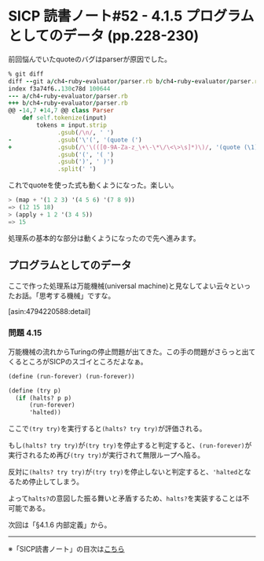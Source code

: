 SICP 読書ノート#52 - 4.1.5 プログラムとしてのデータ (pp.228-230)
======================================

前回悩んでいたquoteのバグはparserが原因でした。

```ruby
% git diff
diff --git a/ch4-ruby-evaluator/parser.rb b/ch4-ruby-evaluator/parser.rb
index f3a74f6..130c78d 100644
--- a/ch4-ruby-evaluator/parser.rb
+++ b/ch4-ruby-evaluator/parser.rb
@@ -14,7 +14,7 @@ class Parser
    def self.tokenize(input)
        tokens = input.strip
              .gsub(/\n/, ' ')
-             .gsub('\'(', '(quote (')
+             .gsub(/\'\(([0-9A-Za-z_\+\-\*\/\<\>\s]*)\)/, '(quote (\1))')
              .gsub('(', '( ')
              .gsub(')', ' )')
              .split(' ')
```

これでquoteを使った式も動くようになった。楽しい。

```scheme
> (map + '(1 2 3) '(4 5 6) '(7 8 9))
=> (12 15 18)
> (apply + 1 2 '(3 4 5))
=> 15
```

処理系の基本的な部分は動くようになったので先へ進みます。


## プログラムとしてのデータ

ここで作った処理系は万能機械(universal machine)と見なしてよい云々といったお話。「思考する機械」ですな。

[asin:4794220588:detail]

### 問題 4.15

万能機械の流れからTuringの停止問題が出てきた。この手の問題がさらっと出てくるところがSICPのスゴイところだよなぁ。

```scheme
(define (run-forever) (run-forever))

(define (try p)
  (if (halts? p p)
      (run-forever)
      'halted))
```

ここで```(try try)```を実行すると```(halts? try try)```が評価される。

もし```(halts? try try)```が```(try try)```を停止すると判定すると、```(run-forever)```が実行されるため再び```(try try)```が実行されて無限ループへ陥る。

反対に```(halts? try try)```が```(try try)```を停止しないと判定すると、```'halted```となるため停止してしまう。

よって```halts?```の意図した振る舞いと矛盾するため、```halts?```を実装することは不可能である。


次回は「§4.1.6 内部定義」から。

--------------------------------

※「SICP読書ノート」の目次は[こちら](/entry/sicp/index)


<script type="text/x-mathjax-config">
  MathJax.Hub.Config({ tex2jax: { inlineMath: [['$','$'], ["\\(","\\)"]] } });
</script>
<script type="text/javascript"
  src="http://cdn.mathjax.org/mathjax/latest/MathJax.js?config=TeX-AMS_HTML">
</script>
<meta http-equiv="X-UA-Compatible" CONTENT="IE=EmulateIE7" />
